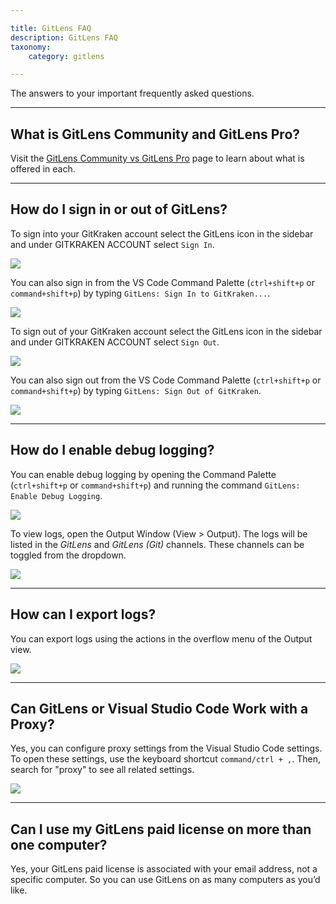 ```yaml
---

title: GitLens FAQ
description: GitLens FAQ
taxonomy:
    category: gitlens

---
```


The answers to your important frequently asked questions.

***

## What is GitLens Community and GitLens Pro?

Visit the [GitLens Community vs GitLens Pro](gitlens/gitlens-community-vs-gitlens-pro) page to learn about what is offered in each. 

***

## How do I sign in or out of GitLens?

To sign into your GitKraken account select the GitLens icon in the sidebar and under GITKRAKEN ACCOUNT select `Sign In`.

<img src="/wp-content/uploads/GL-sign-in-LS-Update.png" class="help-center-img img-bordered">

You can also sign in from the VS Code Command Palette (`ctrl+shift+p` or `command+shift+p`) by typing `GitLens: Sign In to GitKraken...`.

<img src="/wp-content/uploads/gl-sign-in-4.png" class="help-center-img img-bordered">

To sign out of your GitKraken account select the GitLens icon in the sidebar and under GITKRAKEN ACCOUNT select `Sign Out`.

<img src="/wp-content/uploads/gl-sign-out-ls-update.png" class="help-center-img img-bordered">

You can also sign out from the VS Code Command Palette (`ctrl+shift+p` or `command+shift+p`) by typing `GitLens: Sign Out of GitKraken`.

<img src="/wp-content/uploads/gl-sign-out-4.png" class="help-center-img img-bordered">

***

## How do I enable debug logging?

You can enable debug logging by opening the Command Palette (`ctrl+shift+p` or `command+shift+p`) and running the command `GitLens: Enable Debug Logging`.

<img src="/wp-content/uploads/gl-enable-debug-log.png" class="help-center-img img-bordered">

To view logs, open the Output Window (View > Output). The logs will be listed in the _GitLens_ and _GitLens (Git)_ channels. These channels can be toggled from the dropdown.

<img src="/wp-content/uploads/gl-output.png" class="help-center-img img-bordered">

***

## How can I export logs?

You can export logs using the actions in the overflow menu of the Output view.

<img src="/wp-content/uploads/gl-export-logs.png" class="help-center-img img-bordered">

***

## Can GitLens or Visual Studio Code Work with a Proxy?

Yes, you can configure proxy settings from the Visual Studio Code settings. To open these settings, use the keyboard shortcut `command/ctrl + ,`. Then, search for "proxy" to see all related settings.

<img src="/wp-content/uploads/proxy-settings.png" class="help-center-img img-bordered">

***

## Can I use my GitLens paid license on more than one computer?

Yes, your GitLens paid license is associated with your email address, not a specific computer. So you can use GitLens on as many computers as you’d like.
